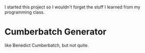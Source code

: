 I started this project so I wouldn't forget the stuff I learned from my programming class. 

# Cumberbatch Generator
like Benedict Cumberbatch, but not quite.
